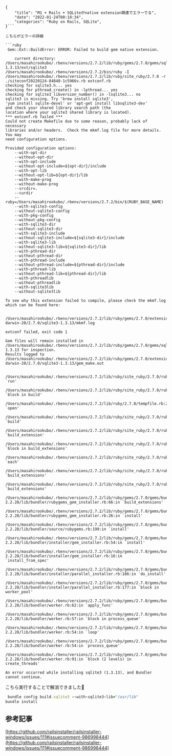 ```metadata
{
    "title": "M1 + Rails + SQLiteがnative extension関連でエラーでる",
    "date": "2022-01-24T00:18:34",
    "categories": "Ruby on Rails, SQLite",
}```

こちらがエラーの詳細

```ruby
 Gem::Ext::BuildError: ERROR: Failed to build gem native extension.

    current directory: /Users/masahirookubo/.rbenv/versions/2.7.2/lib/ruby/gems/2.7.0/gems/sqlite3-1.3.13/ext/sqlite3
/Users/masahirookubo/.rbenv/versions/2.7.2/bin/ruby -I /Users/masahirookubo/.rbenv/versions/2.7.2/lib/ruby/site_ruby/2.7.0 -r ./siteconf20220124-84840-1c5966v.rb extconf.rb
checking for sqlite3.h... yes
checking for pthread_create() in -lpthread... yes
checking for sqlite3_libversion_number() in -lsqlite3... no
sqlite3 is missing. Try 'brew install sqlite3',
'yum install sqlite-devel' or 'apt-get install libsqlite3-dev'
and check your shared library search path (the
location where your sqlite3 shared library is located).
*** extconf.rb failed ***
Could not create Makefile due to some reason, probably lack of necessary
libraries and/or headers.  Check the mkmf.log file for more details.  You may
need configuration options.

Provided configuration options:
	--with-opt-dir
	--without-opt-dir
	--with-opt-include
	--without-opt-include=${opt-dir}/include
	--with-opt-lib
	--without-opt-lib=${opt-dir}/lib
	--with-make-prog
	--without-make-prog
	--srcdir=.
	--curdir
	--ruby=/Users/masahirookubo/.rbenv/versions/2.7.2/bin/$(RUBY_BASE_NAME)
	--with-sqlite3-config
	--without-sqlite3-config
	--with-pkg-config
	--without-pkg-config
	--with-sqlite3-dir
	--without-sqlite3-dir
	--with-sqlite3-include
	--without-sqlite3-include=${sqlite3-dir}/include
	--with-sqlite3-lib
	--without-sqlite3-lib=${sqlite3-dir}/lib
	--with-pthread-dir
	--without-pthread-dir
	--with-pthread-include
	--without-pthread-include=${pthread-dir}/include
	--with-pthread-lib
	--without-pthread-lib=${pthread-dir}/lib
	--with-pthreadlib
	--without-pthreadlib
	--with-sqlite3lib
	--without-sqlite3lib

To see why this extension failed to compile, please check the mkmf.log which can be found here:

  /Users/masahirookubo/.rbenv/versions/2.7.2/lib/ruby/gems/2.7.0/extensions/x86_64-darwin-20/2.7.0/sqlite3-1.3.13/mkmf.log

extconf failed, exit code 1

Gem files will remain installed in /Users/masahirookubo/.rbenv/versions/2.7.2/lib/ruby/gems/2.7.0/gems/sqlite3-1.3.13 for inspection.
Results logged to /Users/masahirookubo/.rbenv/versions/2.7.2/lib/ruby/gems/2.7.0/extensions/x86_64-darwin-20/2.7.0/sqlite3-1.3.13/gem_make.out

  /Users/masahirookubo/.rbenv/versions/2.7.2/lib/ruby/site_ruby/2.7.0/rubygems/ext/builder.rb:92:in `run'
  /Users/masahirookubo/.rbenv/versions/2.7.2/lib/ruby/site_ruby/2.7.0/rubygems/ext/ext_conf_builder.rb:47:in `block in build'
  /Users/masahirookubo/.rbenv/versions/2.7.2/lib/ruby/2.7.0/tempfile.rb:291:in `open'
  /Users/masahirookubo/.rbenv/versions/2.7.2/lib/ruby/site_ruby/2.7.0/rubygems/ext/ext_conf_builder.rb:26:in `build'
  /Users/masahirookubo/.rbenv/versions/2.7.2/lib/ruby/site_ruby/2.7.0/rubygems/ext/builder.rb:158:in `build_extension'
  /Users/masahirookubo/.rbenv/versions/2.7.2/lib/ruby/site_ruby/2.7.0/rubygems/ext/builder.rb:192:in `block in build_extensions'
  /Users/masahirookubo/.rbenv/versions/2.7.2/lib/ruby/site_ruby/2.7.0/rubygems/ext/builder.rb:189:in `each'
  /Users/masahirookubo/.rbenv/versions/2.7.2/lib/ruby/site_ruby/2.7.0/rubygems/ext/builder.rb:189:in `build_extensions'
  /Users/masahirookubo/.rbenv/versions/2.7.2/lib/ruby/site_ruby/2.7.0/rubygems/installer.rb:837:in `build_extensions'
  /Users/masahirookubo/.rbenv/versions/2.7.2/lib/ruby/gems/2.7.0/gems/bundler-2.2.28/lib/bundler/rubygems_gem_installer.rb:66:in `build_extensions'
  /Users/masahirookubo/.rbenv/versions/2.7.2/lib/ruby/gems/2.7.0/gems/bundler-2.2.28/lib/bundler/rubygems_gem_installer.rb:26:in `install'
  /Users/masahirookubo/.rbenv/versions/2.7.2/lib/ruby/gems/2.7.0/gems/bundler-2.2.28/lib/bundler/source/rubygems.rb:199:in `install'
  /Users/masahirookubo/.rbenv/versions/2.7.2/lib/ruby/gems/2.7.0/gems/bundler-2.2.28/lib/bundler/installer/gem_installer.rb:54:in `install'
  /Users/masahirookubo/.rbenv/versions/2.7.2/lib/ruby/gems/2.7.0/gems/bundler-2.2.28/lib/bundler/installer/gem_installer.rb:16:in `install_from_spec'
  /Users/masahirookubo/.rbenv/versions/2.7.2/lib/ruby/gems/2.7.0/gems/bundler-2.2.28/lib/bundler/installer/parallel_installer.rb:186:in `do_install'
  /Users/masahirookubo/.rbenv/versions/2.7.2/lib/ruby/gems/2.7.0/gems/bundler-2.2.28/lib/bundler/installer/parallel_installer.rb:177:in `block in worker_pool'
  /Users/masahirookubo/.rbenv/versions/2.7.2/lib/ruby/gems/2.7.0/gems/bundler-2.2.28/lib/bundler/worker.rb:62:in `apply_func'
  /Users/masahirookubo/.rbenv/versions/2.7.2/lib/ruby/gems/2.7.0/gems/bundler-2.2.28/lib/bundler/worker.rb:57:in `block in process_queue'
  /Users/masahirookubo/.rbenv/versions/2.7.2/lib/ruby/gems/2.7.0/gems/bundler-2.2.28/lib/bundler/worker.rb:54:in `loop'
  /Users/masahirookubo/.rbenv/versions/2.7.2/lib/ruby/gems/2.7.0/gems/bundler-2.2.28/lib/bundler/worker.rb:54:in `process_queue'
  /Users/masahirookubo/.rbenv/versions/2.7.2/lib/ruby/gems/2.7.0/gems/bundler-2.2.28/lib/bundler/worker.rb:91:in `block (2 levels) in create_threads'

An error occurred while installing sqlite3 (1.3.13), and Bundler cannot continue.
```

こちら実行することで解消できました🙌

```ruby
 bundle config build.sqlite3 --with-sqlite3-lib="/usr/lib"
bundle install
```

## 参考記事

[https://github.com/railsinstaller/railsinstaller-windows/issues/111#issuecomment-986998444](https://github.com/railsinstaller/railsinstaller-windows/issues/111#issuecomment-986998444)
